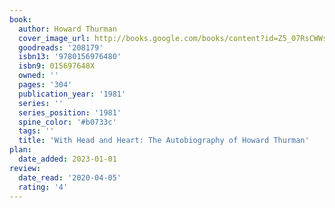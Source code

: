 ```yaml
---
book:
  author: Howard Thurman
  cover_image_url: http://books.google.com/books/content?id=Z5_07RsCWWsC&printsec=frontcover&img=1&zoom=1&edge=curl&source=gbs_api
  goodreads: '208179'
  isbn13: '9780156976480'
  isbn9: 015697648X
  owned: ''
  pages: '304'
  publication_year: '1981'
  series: ''
  series_position: '1981'
  spine_color: '#b0733c'
  tags: ''
  title: 'With Head and Heart: The Autobiography of Howard Thurman'
plan:
  date_added: 2023-01-01
review:
  date_read: '2020-04-05'
  rating: '4'
---
```

